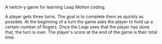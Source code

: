 
A twitch-y game for learning Leap Motion coding.

A player gets three turns. The goal is to complete them as quickly as possible. At the beginning of a turn the game asks the player to hold up a certain number of fingers. Once the Leap sees that the player has done that, the turn is over. The player's score at the end of the game is their total time.


